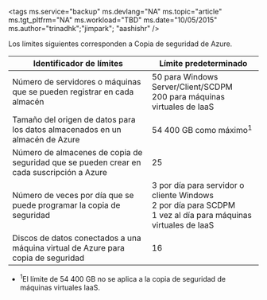 <properties
   pageTitle="Tabla de límites de Copia de seguridad de Azure"
   description="Describe los límites del sistema para Copia de seguridad de Azure."
   services="backup"
   documentationCenter="NA"
   authors="Jim-Parker"
   manager="jwhit"
   editor="" />
<tags  ms.service="backup" ms.devlang="NA" ms.topic="article" ms.tgt_pltfrm="NA" ms.workload="TBD" ms.date="10/05/2015" ms.author="trinadhk";"jimpark"; "aashishr" />


Los límites siguientes corresponden a Copia de seguridad de Azure.

| Identificador de límites | Límite predeterminado |
|---|---|
|Número de servidores o máquinas que se pueden registrar en cada almacén|50 para Windows Server/Client/SCDPM <br/> 200 para máquinas virtuales de IaaS|
|Tamaño del origen de datos para los datos almacenados en un almacén de Azure|54 400 GB como máximo<sup>1</sup>|
|Número de almacenes de copia de seguridad que se pueden crear en cada suscripción a Azure|25|
|Número de veces por día que se puede programar la copia de seguridad|3 por día para servidor o cliente Windows <br/> 2 por día para SCDPM <br/> 1 vez al día para máquinas virtuales de IaaS|
|Discos de datos conectados a una máquina virtual de Azure para copia de seguridad|16|

- <sup>1</sup>El límite de 54 400 GB no se aplica a la copia de seguridad de máquinas virtuales IaaS.

<!---HONumber=Oct15_HO3-->
